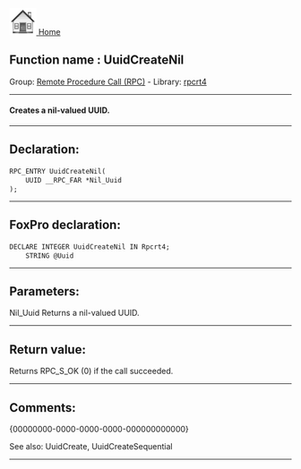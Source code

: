 [<img src="../../images/home.png"> Home ](https://github.com/VFPX/Win32API)  

## Function name : UuidCreateNil
Group: [Remote Procedure Call (RPC)](../../functions_group.md#Remote_Procedure_Call_(RPC))  -  Library: [rpcrt4](../../libraries.md#rpcrt4)  
***  


#### Creates a nil-valued UUID.
***  


## Declaration:
```foxpro  
RPC_ENTRY UuidCreateNil(
	UUID __RPC_FAR *Nil_Uuid
);  
```  
***  


## FoxPro declaration:
```foxpro  
DECLARE INTEGER UuidCreateNil IN Rpcrt4;
	STRING @Uuid  
```  
***  


## Parameters:
Nil_Uuid
Returns a nil-valued UUID.  
***  


## Return value:
Returns RPC_S_OK (0) if the call succeeded.  
***  


## Comments:
{00000000-0000-0000-0000-000000000000}  
  
See also: UuidCreate, UuidCreateSequential   
  
***  

